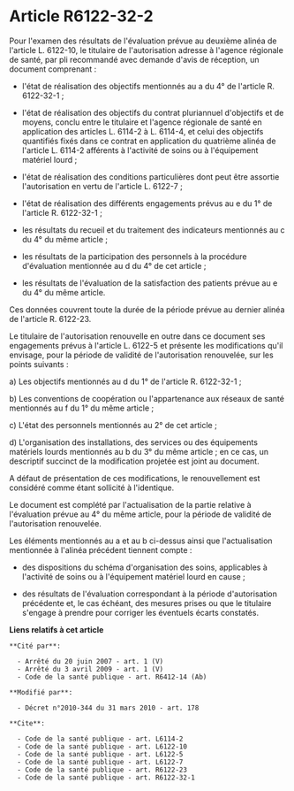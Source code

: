 # Article R6122-32-2

Pour l'examen des résultats de l'évaluation prévue au deuxième alinéa de l'article L. 6122-10, le titulaire de l'autorisation
adresse à l'agence régionale de santé, par pli recommandé avec demande d'avis de réception, un document comprenant :

- l'état de réalisation des objectifs mentionnés au a du 4° de l'article R. 6122-32-1 ;

- l'état de réalisation des objectifs du contrat pluriannuel d'objectifs et de moyens, conclu entre le titulaire et l'agence
régionale de santé en application des articles L. 6114-2 à L. 6114-4, et celui des objectifs quantifiés fixés dans ce contrat
en application du quatrième alinéa de l'article L. 6114-2 afférents à l'activité de soins ou à l'équipement matériel lourd ;

- l'état de réalisation des conditions particulières dont peut être assortie l'autorisation en vertu de l'article L. 6122-7 ;

- l'état de réalisation des différents engagements prévus au e du 1° de l'article R. 6122-32-1 ;

- les résultats du recueil et du traitement des indicateurs mentionnés au c du 4° du même article ;

- les résultats de la participation des personnels à la procédure d'évaluation mentionnée au d du 4° de cet article ;

- les résultats de l'évaluation de la satisfaction des patients prévue au e du 4° du même article. 

Ces données couvrent toute la durée de la période prévue au dernier alinéa de l'article R. 6122-23. 

Le titulaire de l'autorisation renouvelle en outre dans ce document ses engagements prévus à l'article L. 6122-5 et présente
les modifications qu'il envisage, pour la période de validité de l'autorisation renouvelée, sur les points suivants : 

a) Les objectifs mentionnés au d du 1° de l'article R. 6122-32-1 ; 

b) Les conventions de coopération ou l'appartenance aux réseaux de santé mentionnés au f du 1° du même article ; 

c) L'état des personnels mentionnés au 2° de cet article ; 

d) L'organisation des installations, des services ou des équipements matériels lourds mentionnés au b du 3° du même article ;
en ce cas, un descriptif succinct de la modification projetée est joint au document.

A défaut de présentation de ces modifications, le renouvellement est considéré comme étant sollicité à l'identique. 

Le document est complété par l'actualisation de la partie relative à l'évaluation prévue au 4° du même article, pour la
période de validité de l'autorisation renouvelée. 

Les éléments mentionnés au a et au b ci-dessus ainsi que l'actualisation mentionnée à l'alinéa précédent tiennent compte :

- des dispositions du schéma d'organisation des soins, applicables à l'activité de soins ou à l'équipement matériel lourd en
cause ;

- des résultats de l'évaluation correspondant à la période d'autorisation précédente et, le cas échéant, des mesures prises
ou que le titulaire s'engage à prendre pour corriger les éventuels écarts constatés.

**Liens relatifs à cet article**

	**Cité par**:

	  - Arrêté du 20 juin 2007 - art. 1 (V)
	  - Arrêté du 3 avril 2009 - art. 1 (V)
	  - Code de la santé publique - art. R6412-14 (Ab)

	**Modifié par**:

	  - Décret n°2010-344 du 31 mars 2010 - art. 178

	**Cite**:

	  - Code de la santé publique - art. L6114-2
	  - Code de la santé publique - art. L6122-10
	  - Code de la santé publique - art. L6122-5
	  - Code de la santé publique - art. L6122-7
	  - Code de la santé publique - art. R6122-23
	  - Code de la santé publique - art. R6122-32-1
